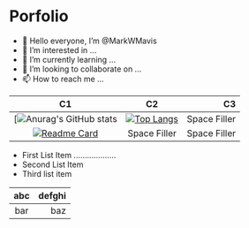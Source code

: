 # Porfolio

- 👋 Hello everyone, I’m @MarkWMavis
- 👀 I’m interested in ...
- 🌱 I’m currently learning ...
- 💞️ I’m looking to collaborate on ...
- 📫 How to reach me ...

<!---
MarkWMavis/MarkWMavis is a ✨ special ✨ repository because its `README.md` (this file) appears on your GitHub profile.
You can click the Preview link to take a look at your changes.
--->

| C1 | C2 | C3 |
|:-:|:-:| -----------:
[![Anurag's GitHub stats](https://github-readme-stats.vercel.app/api?username=markwmavis&theme=gruvbox&show_icons=true)|[![Top Langs](https://github-readme-stats.vercel.app/api/top-langs/?username=markwmavis&theme=gruvbox&langs_count=10&hide=shaderlab)](https://github.com/anuraghazra/github-readme-stats)| Space Filler
|[![Readme Card](https://github-readme-stats.vercel.app/api/pin/?username=markwmavis&repo=c-plus-plus&theme=gruvbox)](https://github.com/anuraghazra/github-readme-stats)|Space Filler|Space Filler


+ First List Item
...................
+ Second List Item
+ Third list item


| abc | defghi |
:-: | -----------:
bar | baz
